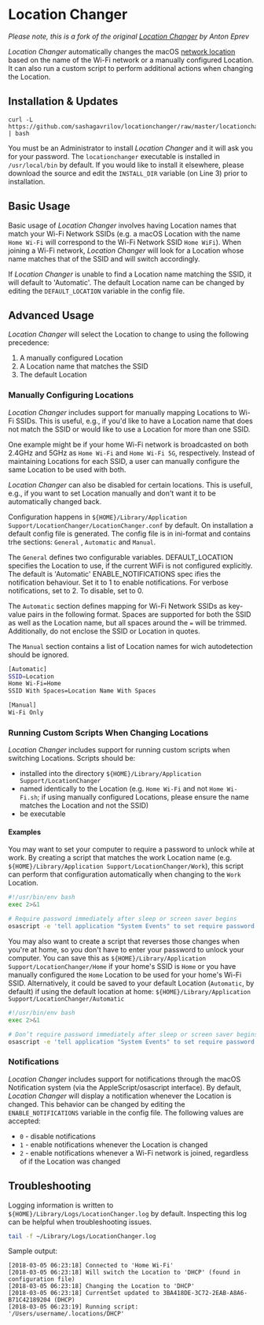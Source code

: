 # Location Changer

*Please note, this is a fork of the original [Location Changer](https://github.com/eprev/locationchanger) by Anton Eprev*

*Location Changer* automatically changes the macOS [network location](https://support.apple.com/en-us/HT202480)
based on the name of the Wi-Fi network or a manually configured Location. It can also run a custom script to perform
additional actions when changing the Location.


## Installation & Updates

```
curl -L https://github.com/sashagavrilov/locationchanger/raw/master/locationchanger.sh | bash
```

You must be an Administrator to install *Location Changer* and it will ask you for your password.
The `locationchanger` executable is installed in `/usr/local/bin` by default. If you would like
to install it elsewhere, please download the source and edit the `INSTALL_DIR` variable (on Line 3)
prior to installation.


## Basic Usage

Basic usage of *Location Changer* involves having Location names that match your Wi-Fi Network SSIDs
(e.g. a macOS Location with the name `Home Wi-Fi` will correspond to the Wi-Fi Network SSID `Home WiFi`).
When joining a Wi-Fi network, *Location Changer* will look for a Location whose name matches that of the
SSID and will switch accordingly.

If *Location Changer* is unable to find a Location name matching the SSID, it will default to 'Automatic'.
The default Location name can be changed by editing the `DEFAULT_LOCATION` variable in the config file.


## Advanced Usage

*Location Changer* will select the Location to change to using the following precedence:

1. A manually configured Location
2. A Location name that matches the SSID
3. The default Location


### Manually Configuring Locations

*Location Changer* includes support for manually mapping Locations to Wi-Fi SSIDs. This is useful, e.g., if
you'd like to have a Location name that does not match the SSID or would like to use a Location for more
than one SSID.

One example might be if your home Wi-Fi network is broadcasted on both 2.4GHz and 5GHz as `Home Wi-Fi`
and `Home Wi-Fi 5G`, respectively. Instead of maintaining Locations for each SSID, a user can manually
configure the same Location to be used with both.

*Location Changer* can also be disabled for certain locations. This is usefull, e.g., if you want 
to set Location manually and don't want it to be automatically changed back.

Configuration happens in `${HOME}/Library/Application Support/LocationChanger/LocationChanger.conf` by default. 
On installation a default config file is generated.
The config file is in ini-format and contains trhe sections: `General` , `Automatic` and `Manual`. 

The `General` defines two configurable variables. 
DEFAULT_LOCATION specifies the Location to use, if the current WiFi is not configured explicitly. The default is 'Automatic'
ENABLE_NOTIFICATIONS spec ifies the notification behaviour. Set it to 1 to enable notifications. For verbose notifications, 
set to 2. To disable, set to 0.

The `Automatic` section defines mapping for Wi-Fi Network SSIDs as key-value pairs in the following format. 
Spaces are supported for both the SSID as well as the Location name, but all spaces around the `=` will be trimmed.
Additionally, do not enclose the SSID or Location in quotes.

The `Manual` section contains a list of Location names for wich autodetection should be ignored.

```bash
[Automatic]
SSID=Location
Home Wi-Fi=Home
SSID With Spaces=Location Name With Spaces

[Manual]
Wi-Fi Only
```


### Running Custom Scripts When Changing Locations

*Location Changer* includes support for running custom scripts when switching Locations. Scripts
should be:

* installed into the directory `${HOME}/Library/Application Support/LocationChanger` 
* named identically to the Location (e.g. `Home Wi-Fi` and not `Home Wi-Fi.sh`; if using manually configured Locations, please ensure the name matches the Location and not the SSID)
* be executable


#### Examples

You may want to set your computer to require a password to unlock while at work. By creating a script that matches the work Location name (e.g. `${HOME}/Library/Application Support/LocationChanger/Work`), this script can perform that configuration automatically when changing to the `Work` Location.

```bash
#!/usr/bin/env bash
exec 2>&1

# Require password immediately after sleep or screen saver begins
osascript -e 'tell application "System Events" to set require password to wake of security preferences to true'
```

You may also want to create a script that reverses those changes when you're at home, so you don't have to enter your password to unlock your computer. You can save this as `${HOME}/Library/Application Support/LocationChanger/Home` if your home's SSID is `Home` or you have manually configured the `Home` Location to be used for your home's Wi-Fi SSID. Alternatively, it could be saved to your default Location (`Automatic`, by default) if using the default location at home: `${HOME}/Library/Application Support/LocationChanger/Automatic`

```bash
#!/usr/bin/env bash
exec 2>&1

# Don’t require password immediately after sleep or screen saver begins
osascript -e 'tell application "System Events" to set require password to wake of security preferences to false'
```

### Notifications

*Location Changer* includes support for notifications through the macOS Notification system (via the AppleScript/osascript interface). By default, *Location Changer* will display a notification whenever the Location is changed. This behavior can be changed by editing the `ENABLE_NOTIFICATIONS` variable in the config file. The following values are accepted:

* `0` - disable notifications
* `1` - enable notifications whenever the Location is changed
* `2` - enable notifications whenever a Wi-Fi network is joined, regardless of if the Location was changed

## Troubleshooting

Logging information is written to `${HOME}/Library/Logs/LocationChanger.log` by default. Inspecting this log can be helpful when troubleshooting issues.

```bash
tail -f ~/Library/Logs/LocationChanger.log
```

Sample output:

```
[2018-03-05 06:23:18] Connected to 'Home Wi-Fi'
[2018-03-05 06:23:18] Will switch the Location to 'DHCP' (found in configuration file)
[2018-03-05 06:23:18] Changing the Location to 'DHCP'
[2018-03-05 06:23:18] CurrentSet updated to 3BA418DE-3C72-2EAB-A8A6-B71C42189204 (DHCP)
[2018-03-05 06:23:19] Running script: '/Users/username/.locations/DHCP'
```
